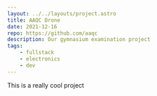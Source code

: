 ```yaml
---
layout: ../../layouts/project.astro
title: AAQC Drone
date: 2021-12-16
repo: https://github.com/aaqc
description: Our gymnasium examination project
tags:
    - fullstack
    - electronics
    - dev
---
```


This is a really cool project